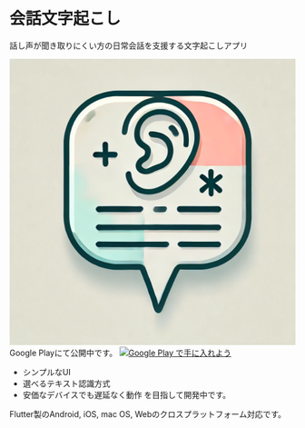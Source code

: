 # 会話文字起こし

話し声が聞き取りにくい方の日常会話を支援する文字起こしアプリ

![アプリアイコン](assets/app_icons/icon_original.webp)
Google Playにて公開中です。
<a href='https://play.google.com/store/apps/details?id=net.keimag.chat_transcription&utm_source=https%3A%2F%2Fgithub.com%2Fkei-mag%2Fchat_transcription&pcampaignid=pcampaignidMKT-Other-global-all-co-prtnr-py-PartBadge-Mar2515-1'><img alt='Google Play で手に入れよう' src='https://play.google.com/intl/en_us/badges/static/images/badges/ja_badge_web_generic.eps'/></a>

- シンプルなUI
- 選べるテキスト認識方式
- 安価なデバイスでも遅延なく動作
を目指して開発中です。

Flutter製のAndroid, iOS, mac OS, Webのクロスプラットフォーム対応です。
